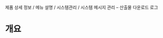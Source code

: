 <!--breadcrumb:제품 상세 정보 / 메뉴 설명 / 시스템관리 / 시스템 메시지 관리 – 산출물 다운로드 로그--><span class="md-breadcrumb">제품 상세 정보 / 메뉴 설명 / 시스템관리 / 시스템 메시지 관리 – 산출물 다운로드 로그</span>
# 개요
